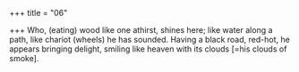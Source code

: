 +++
title = "06"

+++
Who, (eating) wood like one athirst, shines here; like water along a path,  like chariot (wheels) he has sounded.
Having a black road, red-hot, he appears bringing delight, smiling like  heaven with its clouds [=his clouds of smoke].
